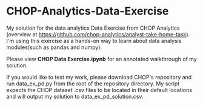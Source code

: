 # CHOP-Analytics-Data-Exercise
My solution for the data analytics Data Exercise from CHOP Analytics (overview at https://github.com/chop-analytics/analyst-take-home-task). I'm using this exercise as a hands-on way to learn about data analysis modules(such as pandas and numpy).

Please view **CHOP Data Exercise.ipynb** for an annotated walkthrough of my solution.

If you would like to test my work, please download CHOP's repository and run data_ex_pd.py from the root of the repository directory. My script expects the CHOP dataset .csv files to be located in their default locations and will output my solution to data_ex_pd_solution.csv.
